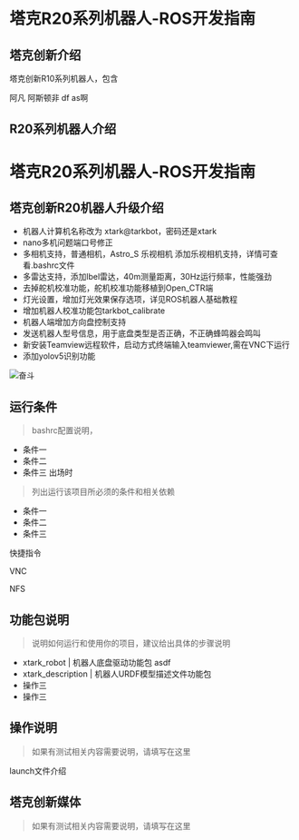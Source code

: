 # 塔克R20系列机器人-ROS开发指南

## 塔克创新介绍
  塔克创新R10系列机器人，包含
  
  阿凡 阿斯顿非 df
   as啊



## R20系列机器人介绍
# 塔克R20系列机器人-ROS开发指南

## 塔克创新R20机器人升级介绍
  - 机器人计算机名称改为 xtark@tarkbot，密码还是xtark  
  - nano多机问题端口号修正  
  - 多相机支持，普通相机，Astro_S 乐视相机  添加乐视相机支持，详情可查看.bashrc文件
  - 多雷达支持，添加lbel雷达，40m测量距离，30Hz运行频率，性能强劲
  - 去掉舵机校准功能，舵机校准功能移植到Open_CTR端
  - 灯光设置，增加灯光效果保存选项，详见ROS机器人基础教程
  - 增加机器人校准功能包tarkbot_calibrate
  - 机器人端增加方向盘控制支持
  - 发送机器人型号信息，用于底盘类型是否正确，不正确蜂鸣器会鸣叫
  - 新安装Teamview远程软件，启动方式终端输入teamviewer,需在VNC下运行
  - 添加yolov5识别功能


![奋斗](./assets/test2.jpg)


## 运行条件
> bashrc配置说明，   
* 条件一
* 条件二
* 条件三
出场时

> 列出运行该项目所必须的条件和相关依赖  
* 条件一
* 条件二
* 条件三

快捷指令


VNC

NFS




## 功能包说明
> 说明如何运行和使用你的项目，建议给出具体的步骤说明
* xtark_robot | 机器人底盘驱动功能包
  asdf
* xtark_description | 机器人URDF模型描述文件功能包
* 操作三  
* 操作三  





## 操作说明
> 如果有测试相关内容需要说明，请填写在这里  

launch文件介绍



## 塔克创新媒体
> 如果有测试相关内容需要说明，请填写在这里  